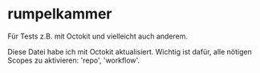 # rumpelkammer
Für Tests z.B. mit Octokit und vielleicht auch anderem.

Diese Datei habe ich mit Octokit aktualisiert. Wichtig ist dafür, alle nötigen Scopes zu aktivieren: 'repo', 'workflow'.
